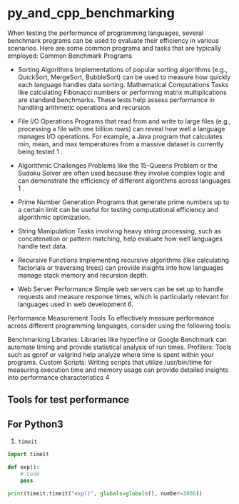 # py_and_cpp_benchmarking


When testing the performance of programming languages, several benchmark programs can be used to evaluate their efficiency in various scenarios. Here are some common programs and tasks that are typically employed:
Common Benchmark Programs

- Sorting Algorithms
Implementations of popular sorting algorithms (e.g., QuickSort, MergeSort, BubbleSort) can be used to measure how quickly each language handles data sorting.
Mathematical Computations
Tasks like calculating Fibonacci numbers or performing matrix multiplications are standard benchmarks. These tests help assess performance in handling arithmetic operations and recursion.

- File I/O Operations
Programs that read from and write to large files (e.g., processing a file with one billion rows) can reveal how well a language manages I/O operations. For example, a Java program that calculates min, mean, and max temperatures from a massive dataset is currently being tested 1
        .
- Algorithmic Challenges
Problems like the 15-Queens Problem or the Sudoku Solver are often used because they involve complex logic and can demonstrate the efficiency of different algorithms across languages 1
        .
- Prime Number Generation
Programs that generate prime numbers up to a certain limit can be useful for testing computational efficiency and algorithmic optimization.
    
- String Manipulation
Tasks involving heavy string processing, such as concatenation or pattern matching, help evaluate how well languages handle text data.
    
- Recursive Functions
Implementing recursive algorithms (like calculating factorials or traversing trees) can provide insights into how languages manage stack memory and recursion depth.
    
- Web Server Performance
Simple web servers can be set up to handle requests and measure response times, which is particularly relevant for languages used in web development 6.

Performance Measurement Tools
To effectively measure performance across different programming languages, consider using the following tools:

Benchmarking Libraries: Libraries like hyperfine or Google Benchmark can automate timing and provide statistical analysis of run times.
Profilers: Tools such as gprof or valgrind help analyze where time is spent within your programs.
Custom Scripts: Writing scripts that utilize /usr/bin/time for measuring execution time and memory usage can provide detailed insights into performance characteristics 4


## Tools for test performance
## For Python3
1. `timeit`
```python
import timeit

def exp():
    # Code
    pass

print(timeit.timeit("exp()", globals=globals(), number=1000))
```
